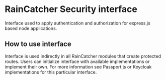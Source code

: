 # RainCatcher Security interface

Interface used to apply authentication and authorization for express.js based node applications.

## How to use interface

Interface is used indirectly in all RainCatcher modules that create protected routes.
Users can initialize interface with available implementations or implement their own.
For more information see Passport.js or Keycloak implementations for this particular interface.
